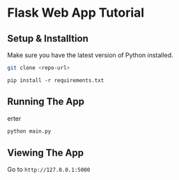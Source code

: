 # Flask Web App Tutorial

## Setup & Installtion

Make sure you have the latest version of Python installed.

```bash
git clone <repo-url>
```

```bashrr
pip install -r requirements.txt
```

## Running The App
erter
```bash
python main.py
```

## Viewing The App

Go to `http://127.0.0.1:5000`
